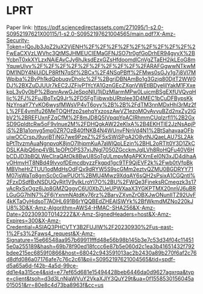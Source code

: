 # LPRT

Paper link: https://pdf.sciencedirectassets.com/271095/1-s2.0-S0952197621X00115/1-s2.0-S0952197621004565/main.pdf?X-Amz-Security-Token=IQoJb3JpZ2luX2VjENH%2F%2F%2F%2F%2F%2F%2F%2F%2F%2FwEaCXVzLWVhc3QtMSJHMEUCIEMaGFNJSO7tr0gfGoDrhER94gyyX%2BYcbnT0xkXYLzxNAiEAvCJy6hJksdEzxGZsHfdoomdlCnVgZTaEH2jkLEoG8mYquwUIyv%2F%2F%2F%2F%2F%2F%2F%2F%2F%2FARAFGgwwNTkwMDM1NDY4NjUiDLP8RfN7qSf%2BCx%2F4NSqPBff%2FMws0sGJy1g7i8Vl7MWpiba%2BvPh1kdQpbuqvDhoIc%2F%2BgrjDBNAmBo1g3Gzjq80DjtT2WW0DJ%2BXZuDJUUr7kEC2JZFjvP1YcYA1GznGEcZXgnVWEtlBDyeljlYakM1FXxekpL3y0y0bP%2BqnrAvwGJeSpoNlU1ljDzMlarmMPw0LuicmBSgEXfUVQvqHIic%2FJ%2FuJBqTxQ9Jr%2FDSFgTiibwxbURtqlee3D4MEC1bCuDFBypsKkNzYnsaY7YvKO6wysfMWsVP4vT6oyy%2B%2B%2FdTM3nnMDxHhl3rMz2fL%2FE4vmlfu26MeTOQHfzp2sehqYxzoszAwVZ1ezoMOvAvvuBZd2nxZy2lGbV2%2BREFUxnFZqCfM%2F8mJD8Q5IVpqpYpACIRhmmCUqIzrfl1%2B2GxSD9GpldtcRw5oF9vlnue2M%2FDHQgkAW22eKlxA%2B4EKHTlE2JzNsApjPiS%2B1a1onyg5mp0ZR7OzB40fNKB4N4WUnvFNnVd4N1%2BtSahavaaOFbujwOCCrspJ9uvjBTjNG7we9PzeZ%2F5xSWjSPgA2O8ytNJQaeLAU7SL2AkbPtTtvzmAuaNgnpvqK8jnO7lhjpmKuA7aWIQpLEzin%2BHL2oRTlt0Y3D1ZkCDSLKAjbQ6np4VBL1pOPtOPS37xjJNgl7050ZGcckmJgILVh8RoHQFu40V6HbCDJD3bBQLWeCIraQAtOk8BwU8SoTgULmpvMgAPKXmEeI0N3xJD4dihaAyOHmvHT8NBd49lvvofDEmcdbyzzFkgpd1gc9TF9QjEVF2k%2Fwb0tVfpBkMBVheHrZTUU1odMdHsOdFQx9dRYW5S9scGMm2eztvQZMU0BGDRYY71M07jsWaTq8gmSc0cGwPUOt%2BMU4Mwz9XdqAY6sQH2sPsixA1CGQntl%2FzxDSdfBxNSDUQyRjt1V9yIkLroYI7O%2BU%2FWQe3FjneksRCmegzk3s17vAcRxSxOgz6iJp8GMZQggyC6U0XbZUeUPWXaaX3YGKPTMX20nnVJ6uBRLGuGG7hIN7%2F6jYxnmNAtdKv76rz%2BarvZXynZrOBXJwONunIITZ92UvF4kKTaOyHidsoT7AOHL691B6rYQQBEdZHEAISWYk%2BfWkmdMZNo220kJU8%3D&X-Amz-Algorithm=AWS4-HMAC-SHA256&X-Amz-Date=20230930T014222Z&X-Amz-SignedHeaders=host&X-Amz-Expires=300&X-Amz-Credential=ASIAQ3PHCVTY3B2FUJIW%2F20230930%2Fus-east-1%2Fs3%2Faws4_request&X-Amz-Signature=15e66548aa957b69911fffd48e56b98b145b3e7c53d34f04c114515e0a255189&hash=69b78f90ed18fccc6e87b5e060d2c1ea3b41651432f792bdee215ec6859f0866&host=68042c943591013ac2b2430a89b270f6af2c76d8dfd086a07176afe7c76c2c61&pii=S0952197621004565&tid=spdf-d5a65a6d-f42b-4a5d-99ce-dd1e4a315ce4&sid=e77ef65d681e15494428beb6446da0d9627agxrqa&type=client&tsoh=d3d3LnNjaWVuY2VkaXJlY3QuY29t&ua=0f1558530156045a015051&rr=80e8c4d73ba8963f&cc=us
